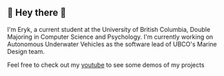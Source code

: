 ## 🌱 Hey there 🌱
I'm Eryk, a current student at the University of British Columbia, Double Majoring in Computer Science and Psychology. 
I'm currently working on Autonomous Underwater Vehicles as the software lead of UBCO's Marine Design team.

Feel free to check out my [youtube](https://www.youtube.com/channel/UCDCceLLbuibSepU2ZzXlwDQ) to see some demos of my projects
<!--
<a href="https://githubtrends.io">
  <img align="center" src="https://api.githubtrends.io/user/svg/Stargor14/repos?time_range=all_time&include_private=True&loc_metric=changed&group=private" />
</a>
<a href="https://githubtrends.io">
  <img align="center" src="https://api.githubtrends.io/user/svg/Stargor14/langs?time_range=all_time&include_private=True&loc_metric=changed" />
</a>

<!--
**Stargor14/Stargor14** is a ✨ _special_ ✨ repository because its `README.md` (this file) appears on your GitHub profile.

Here are some ideas to get you started:

- 🔭 I’m currently working on ...
- 🌱 I’m currently learning ...
- 👯 I’m looking to collaborate on ...
- 🤔 I’m looking for help with ...
- 💬 Ask me about ...
- 📫 How to reach me: ...
- 😄 Pronouns: ...
- ⚡ Fun fact: ...
-->
